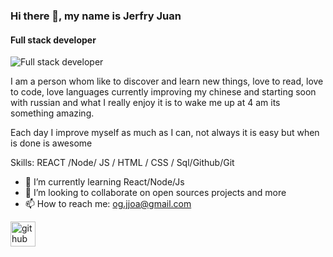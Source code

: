 ### Hi there 👋, my name is Jerfry Juan
#### Full stack developer 
![Full stack developer ](https://arturssmirnovs.github.io/github-profile-readme-generator/images/banner.png)

I am a person whom like to discover and learn new things, love to read, love to code, love languages currently improving my chinese and starting soon with russian and what I really enjoy it is to wake me up at 4 am its something amazing.

Each day I improve myself as much as I can, not always it is easy but when is done is awesome

Skills: REACT /Node/ JS / HTML / CSS / Sql/Github/Git

- 🌱 I’m currently learning React/Node/Js 
- 👯 I’m looking to collaborate on open sources projects and more 
- 📫 How to reach me: og.jjoa@gmail.com 


[<img src='https://cdn.jsdelivr.net/npm/simple-icons@3.0.1/icons/github.svg' alt='github' height='40'>](https://github.com/JuanJefry23)  

